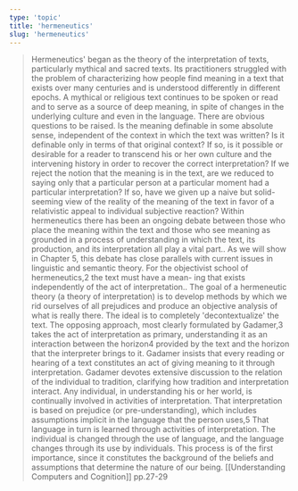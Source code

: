 ```yaml
---
type: 'topic'
title: 'hermeneutics'
slug: 'hermeneutics'
---
```


> Hermeneutics' began as the theory of the interpretation of texts, particularly mythical and sacred texts. Its practitioners struggled with the problem of characterizing how people find meaning in a text that exists over many centuries and is understood differently in different epochs. A mythical or religious text continues to be spoken or read and to serve as a source of deep meaning, in spite of changes in the underlying culture and even in the language. There are obvious questions to be raised. Is the meaning definable in some absolute sense, independent of the context in which the text was written? Is it definable only in terms of that original context? If so, is it possible or desirable for a reader to transcend his or her own culture and the intervening history in order to recover the correct interpretation? If we reject the notion that the meaning is in the text, are we reduced to saying only that a particular person at a particular moment had a particular interpretation? If so, have we given up a naive but solid-seeming view of the reality of the meaning of the text in favor of a relativistic appeal to individual subjective reaction? Within hermeneutics there has been an ongoing debate between those who place the meaning within the text and those who see meaning as grounded in a process of understanding in which the text, its production, and its interpretation all play a vital part.. As we will show in Chapter 5, this debate has close parallels with current issues in linguistic and semantic theory. For the objectivist school of hermeneutics,2 the text must have a mean- ing that exists independently of the act of interpretation.. The goal of a hermeneutic theory (a theory of interpretation) is to develop methods by which we rid ourselves of all prejudices and produce an objective analysis of what is really there. The ideal is to completely 'decontextualize' the text. The opposing approach, most clearly formulated by Gadamer,3 takes the act of interpretation as primary, understanding it as an interaction between the horizon4 provided by the text and the horizon that the interpreter brings to it. Gadamer insists that every reading or hearing of a text constitutes an act of giving meaning to it through interpretation. Gadamer devotes extensive discussion to the relation of the individual to tradition, clarifying how tradition and interpretation interact. Any individual, in understanding his or her world, is continually involved in activities of interpretation. That interpretation is based on prejudice (or pre-understanding), which includes assumptions implicit in the language that the person uses,5 That language in turn is learned through activities of interpretation. The individual is changed through the use of language, and the language changes through its use by individuals. This process is of the first importance, since it constitutes the background of the beliefs and assumptions that determine the nature of our being.
> 	[[Understanding Computers and Cognition]] pp.27-29